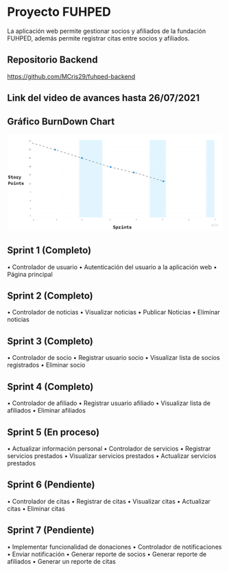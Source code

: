 # Proyecto FUHPED

La aplicación web permite gestionar socios y afiliados de la fundación FUHPED, además permite registrar citas entre socios y afiliados.

## Repositorio Backend
https://github.com/MCris29/fuhped-backend

## Link del video de avances hasta 26/07/2021


## Gráfico BurnDown Chart
![image](https://github.com/MCris29/fuhped-frontend/blob/dev/BurndownChart.jpg)

## Sprint 1 (Completo)
•	Controlador de usuario
•	Autenticación del usuario a la aplicación web
•	Página principal

## Sprint 2 (Completo)
•	Controlador de noticias
•	Visualizar noticias
•	Publicar Noticias
•	Eliminar noticias


## Sprint 3 (Completo)
•	Controlador de socio
•	Registrar usuario socio
•	Visualizar lista de socios registrados
•	Eliminar socio


## Sprint 4 (Completo)
•	Controlador de afiliado
•	Registrar usuario afiliado
•	Visualizar lista de afiliados
•	Eliminar afiliados

## Sprint 5 (En proceso)
•	Actualizar información personal
•	Controlador de servicios
•	Registrar servicios prestados
•	Visualizar servicios prestados
•	Actualizar servicios prestados

## Sprint 6 (Pendiente)
•	Controlador de citas
•	Registrar de citas
•	Visualizar citas
•	Actualizar citas
•	Eliminar citas

## Sprint 7 (Pendiente)
•	Implementar funcionalidad de donaciones
•	Controlador de notificaciones
•	Enviar notificación
•	Generar reporte de socios
•	Generar reporte de afiliados
•	Generar un reporte de citas
